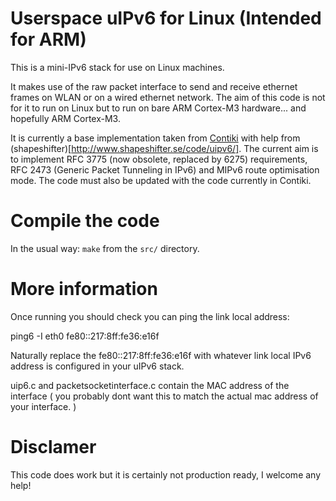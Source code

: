 Userspace uIPv6 for Linux (Intended for ARM)
============================================

This is a mini-IPv6 stack for use on Linux machines.

It makes use of the raw packet interface to send and receive ethernet 
frames on WLAN or on a wired ethernet network. The aim of this code is 
not for it to run on Linux but to run on bare ARM Cortex-M3 
hardware... and hopefully ARM Cortex-M3.

It is currently a base implementation taken from 
[Contiki](http://www.contiki-os.org) with help from 
(shapeshifter)[http://www.shapeshifter.se/code/uipv6/]. The current aim 
is to implement RFC 3775 (now obsolete, replaced by 6275) requirements, 
RFC 2473 (Generic Packet Tunneling in IPv6) and MIPv6 route optimisation 
mode. The code must also be updated with the code currently in Contiki.

# Compile the code

In the usual way: `make` from the `src/` directory.

# More information

Once running you should check you can ping the link local address:

ping6 -I eth0 fe80::217:8ff:fe36:e16f

Naturally replace the fe80::217:8ff:fe36:e16f with whatever link local 
IPv6 address is configured in your uIPv6 stack.

uip6.c and packetsocketinterface.c contain the MAC address of the 
interface ( you probably dont want this to match the 
actual mac address of your interface. )

# Disclamer

This code does work but it is certainly not production ready, I welcome 
any help!
